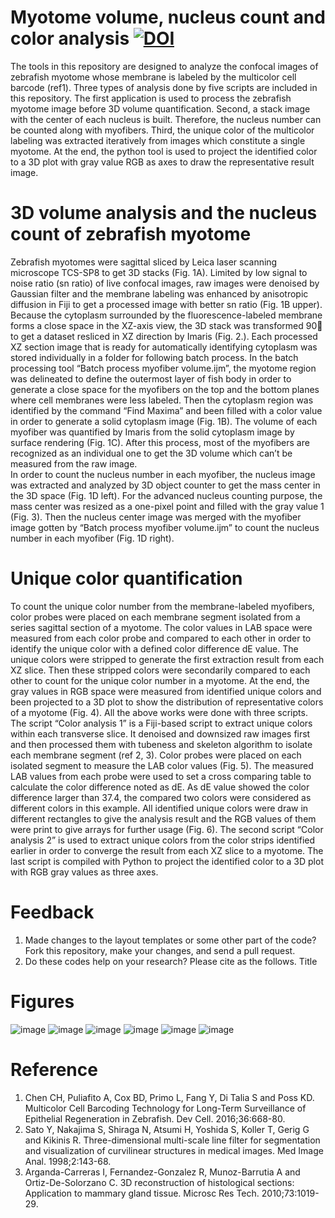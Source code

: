 # Myotome volume, nucleus count and color analysis  [![DOI](https://zenodo.org/badge/482789058.svg)](https://zenodo.org/badge/latestdoi/482789058)
  The tools in this repository are designed to analyze the confocal images of zebrafish myotome whose membrane is labeled by the multicolor cell barcode (ref1). Three types of analysis done by five scripts are included in this repository. The first application is used to process the zebrafish myotome image before 3D volume quantification. Second, a stack image with the center of each nucleus is built. Therefore, the nucleus number can be counted along with myofibers. Third, the unique color of the multicolor labeling was extracted iteratively from images which constitute a single myotome. At the end, the python tool is used to project the identified color to a 3D plot with gray value RGB as axes to draw the representative result image.
# 3D volume analysis and the nucleus count of zebrafish myotome
 Zebrafish myotomes were sagittal sliced by Leica laser scanning microscope TCS-SP8 to get 3D stacks (Fig. 1A). Limited by low signal to noise ratio (sn ratio) of live confocal images, raw images were denoised by Gaussian filter and the membrane labeling was enhanced by anisotropic diffusion in Fiji to get a processed image with better sn ratio (Fig. 1B upper). Because the cytoplasm surrounded by the fluorescence-labeled membrane forms a close space in the XZ-axis view, the 3D stack was transformed 90 to get a dataset resliced in XZ direction by Imaris (Fig. 2.). Each processed XZ section image that is ready for automatically identifying cytoplasm was stored individually in a folder for following batch process. In the batch processing tool “Batch process myofiber volume.ijm”, the myotome region was delineated to define the outermost layer of fish body in order to generate a close space for the myofibers on the top and the bottom planes where cell membranes were less labeled. Then the cytoplasm region was identified by the command “Find Maxima” and been filled with a color value in order to generate a solid cytoplasm image (Fig. 1B). The volume of each myofiber was quantified by Imaris from the solid cytoplasm image by surface rendering (Fig. 1C). After this process, most of the myofibers are recognized as an individual one to get the 3D volume which can’t be measured from the raw image.  
	In order to count the nucleus number in each myofiber, the nucleus image was extracted and analyzed by 3D object counter to get the mass center in the 3D space (Fig. 1D left). For the advanced nucleus counting purpose, the mass center was resized as a one-pixel point and filled with the gray value 1 (Fig. 3). Then the nucleus center image was merged with the myofiber image gotten by “Batch process myofiber volume.ijm” to count the nucleus number in each myofiber (Fig. 1D right). 
 
# Unique color quantification
 To count the unique color number from the membrane-labeled myofibers, color probes were placed on each membrane segment isolated from a series sagittal section of a myotome. The color values in LAB space were measured from each color probe and compared to each other in order to identify the unique color with a defined color difference dE value. The unique colors were stripped to generate the first extraction result from each XZ slice. Then these stripped colors were secondarily compared to each other to count for the unique color number in a myotome. At the end, the gray values in RGB space were measured from identified unique colors and been projected to a 3D plot to show the distribution of representative colors of a myotome (Fig. 4). 
  All the above works were done with three scripts. The script “Color analysis 1” is a Fiji-based script to extract unique colors within each transverse slice. It denoised and downsized raw images first and then processed them with tubeness and skeleton algorithm to isolate each membrane segment (ref 2, 3). Color probes were placed on each isolated segment to measure the LAB color values (Fig. 5). The measured LAB values from each probe were used to set a cross comparing table to calculate the color difference noted as dE. As dE value showed the color difference larger than 37.4, the compared two colors were considered as different colors in this example. All identified unique colors were draw in different rectangles to give the analysis result and the RGB values of them were print to give arrays for further usage (Fig. 6). The second script “Color analysis 2” is used to extract unique colors from the color strips identified earlier in order to converge the result from each XZ slice to a myotome. The last script is compiled with Python to project the identified color to a 3D plot with RGB gray values as three axes. 

# Feedback
1.	Made changes to the layout templates or some other part of the code? Fork this repository, make your changes, and send a pull request.
2.	Do these codes help on your research? Please cite as the follows. Title
# Figures
![image](https://user-images.githubusercontent.com/67047201/165477349-f087234a-4ba9-4bf5-b7c3-48acf799e8eb.png)
![image](https://user-images.githubusercontent.com/67047201/165477580-8a5c4426-296a-4475-9d91-0ca2eaec8804.png)
![image](https://user-images.githubusercontent.com/67047201/165477708-8f8b8ed7-d4d9-4c06-8955-06e543c34b17.png)
![image](https://user-images.githubusercontent.com/67047201/165478398-91ad8f23-a44d-4f77-bf26-6921ad23b8c2.png)
![image](https://user-images.githubusercontent.com/67047201/165478053-af070f70-2fe2-44f6-872c-152a9ccc0b34.png)
![image](https://user-images.githubusercontent.com/67047201/165478194-b4f32c9e-85ba-4eac-820f-2608de02b050.png)
# Reference
1.	Chen CH, Puliafito A, Cox BD, Primo L, Fang Y, Di Talia S and Poss KD. Multicolor Cell Barcoding Technology for Long-Term Surveillance of Epithelial Regeneration in Zebrafish. Dev Cell. 2016;36:668-80.
2.	Sato Y, Nakajima S, Shiraga N, Atsumi H, Yoshida S, Koller T, Gerig G and Kikinis R. Three-dimensional multi-scale line filter for segmentation and visualization of curvilinear structures in medical images. Med Image Anal. 1998;2:143-68.
3.	Arganda-Carreras I, Fernandez-Gonzalez R, Munoz-Barrutia A and Ortiz-De-Solorzano C. 3D reconstruction of histological sections: Application to mammary gland tissue. Microsc Res Tech. 2010;73:1019-29.

